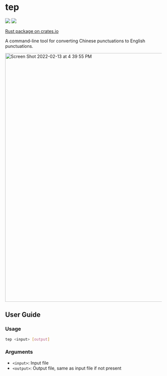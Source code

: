 # tep

[![](https://badgen.net/crates/v/tep)](https://crates.io/crates/tep) [![](https://badgen.net/crates/d/tep)](https://crates.io/crates/tep) 

[Rust package on crates.io](https://crates.io/crates/tep)

A command-line tool for converting Chinese punctuations to English punctuations.

<img width="800" alt="Screen Shot 2022-02-13 at 4 39 55 PM" src="https://user-images.githubusercontent.com/39949564/153745648-b667e6cd-5c45-481e-be69-ebae93fc7558.png">

## User Guide

### Usage

```bash
tep <input> [output]
```

### Arguments

- `<input>`: Input file
- `<output>`: Output file, same as input file if not present
